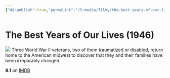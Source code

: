 ```yaml
---
{"dg-publish":true,"permalink":"/5-media/filmy/the-best-years-of-our-lives/","contentClasses":"movie","tags":["to-watch","фильм","#Drama","#Romance","#War"],"created":"2024-01-20T01:39:04.971+03:00","updated":"2024-01-20T01:55:02.190+03:00"}
---
```


# The Best Years of Our Lives (1946)
![](https://m.media-amazon.com/images/M/MV5BY2RmNTRjYzctODI4Ni00MzQyLWEyNTAtNjU0N2JkMTNhNjJkXkEyXkFqcGdeQXVyNjU0OTQ0OTY@._V1_SX300.jpg)
Three World War II veterans, two of them traumatized or disabled, return home to the American midwest to discover that they and their families have been irreparably changed.

**8.1** on [IMDB](https://www.imdb.com/title/tt0036868)
